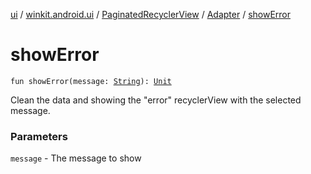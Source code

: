 [ui](../../../index.md) / [winkit.android.ui](../../index.md) / [PaginatedRecyclerView](../index.md) / [Adapter](index.md) / [showError](./show-error.md)

# showError

`fun showError(message: `[`String`](https://kotlinlang.org/api/latest/jvm/stdlib/kotlin/-string/index.html)`): `[`Unit`](https://kotlinlang.org/api/latest/jvm/stdlib/kotlin/-unit/index.html)

Clean the data and showing the "error" recyclerView with the selected message.

### Parameters

`message` - The message to show